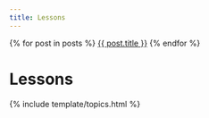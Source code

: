 ```yaml
---
title: Lessons
---
```


{% for post in posts %}
  <a href="{{ post.url | relative_url }}">{{ post.title }}</a>
{% endfor %}

# Lessons

{% include template/topics.html %}

